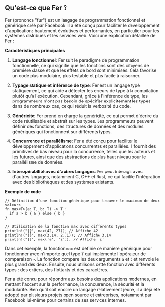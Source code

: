 ## Qu'est-ce que Fer ?

Fer (prononcé "fur") est un langage de programmation fonctionnel et générique créé par Facebook. Il a été conçu pour faciliter le développement d'applications hautement évolutives et performantes, en particulier pour les systèmes distribués et les services web. Voici une explication détaillée de Fer :

**Caractéristiques principales**

1. **Langage fonctionnel**: Fer suit le paradigme de programmation fonctionnelle, ce qui signifie que les fonctions sont des citoyens de première classe et que les effets de bord sont minimisés. Cela favorise un code plus modulaire, plus testable et plus facile à raisonner.

2. **Typage statique et inférence de type**: Fer est un langage typé statiquement, ce qui aide à détecter les erreurs de type à la compilation plutôt qu'à l'exécution. Cependant, grâce à l'inférence de type, les programmeurs n'ont pas besoin de spécifier explicitement les types dans de nombreux cas, ce qui réduit la verbosité du code.

3. **Généricité**: Fer prend en charge la généricité, ce qui permet d'écrire du code réutilisable et abstrait sur les types. Les programmeurs peuvent définir des fonctions, des structures de données et des modules génériques qui fonctionnent sur différents types.

4. **Concurrence et parallélisme**: Fer a été conçu pour faciliter le développement d'applications concurrentes et parallèles. Il fournit des primitives de bas niveau pour la concurrence, telles que les acteurs et les futures, ainsi que des abstractions de plus haut niveau pour le parallélisme de données.

5. **Interopérabilité avec d'autres langages**: Fer peut interagir avec d'autres langages, notamment C, C++ et Rust, ce qui facilite l'intégration avec des bibliothèques et des systèmes existants.

**Exemple de code**

```fer
// Définition d'une fonction générique pour trouver le maximum de deux valeurs
fn max<T>(a: T, b: T) -> T {
  if a > b { a } else { b }
}

// Utilisation de la fonction max avec différents types
println!("{}", max(42, 27)); // Affiche 42
println!("{}", max(3.14, 2.71)); // Affiche 3.14
println!("{}", max('a', 'z')); // Affiche 'z'
```

Dans cet exemple, la fonction `max` est définie de manière générique pour fonctionner avec n'importe quel type `T` qui implémente l'opérateur de comparaison `>`. La fonction compare les deux arguments `a` et `b` et renvoie le plus grand des deux. Ensuite, nous utilisons cette fonction avec différents types : des entiers, des flottants et des caractères.

Fer a été conçu pour répondre aux besoins des applications modernes, en mettant l'accent sur la performance, la concurrence, la sécurité et la modularité. Bien qu'il soit encore un langage relativement jeune, il a déjà été adopté par plusieurs projets open source et entreprises, notamment par Facebook lui-même pour certains de ses services internes.